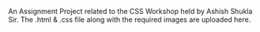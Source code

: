 An Assignment Project related to the CSS Workshop held by Ashish Shukla Sir.
The .html & .css file along with the required images are uploaded here.
